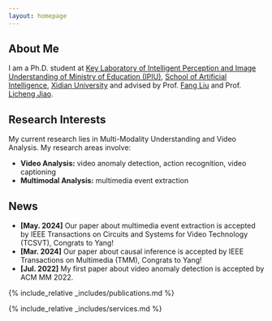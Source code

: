 ```yaml
---
layout: homepage
---
```


## About Me

I am a Ph.D. student at [Key Laboratory of Intelligent Perception and Image Understanding of Ministry of Education (IPIU)](https://ipiu.xidian.edu.cn/), [School of Artificial Intelligence](https://sai.xidian.edu.cn/), [Xidian University](https://www.xidian.edu.cn/) and advised by Prof. [Fang Liu](https://faculty.xidian.edu.cn/LF8/zh_CN/index.htm) and Prof. [Licheng Jiao](https://faculty.xidian.edu.cn/JLC/zh_CN/index.htm). 

## Research Interests 

My current research lies in Multi-Modality Understanding and Video Analysis. My research areas involve:

- **Video Analysis:** video anomaly detection, action recognition, video captioning     
- **Multimodal Analysis:** multimedia event extraction   


## News

- **[May. 2024]** Our paper about multimedia event extraction is accepted by IEEE Transactions on Circuits and Systems for Video Technology (TCSVT), Congrats to Yang!
- **[Mar. 2024]** Our paper about causal inference is accepted by IEEE Transactions on Multimedia (TMM), Congrats to Yang!
- **[Jul. 2022]** My first paper about video anomaly detection is accepted by ACM MM 2022. 

{% include_relative _includes/publications.md %}

{% include_relative _includes/services.md %}
